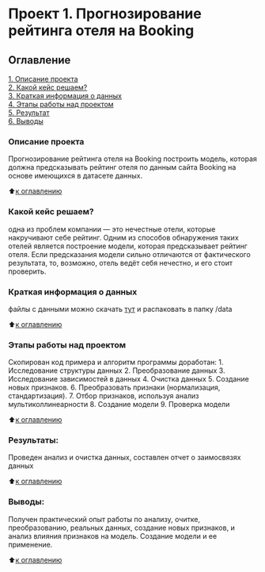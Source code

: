 # Проект 1. Прогнозирование рейтинга отеля на Booking

## Оглавление  
[1. Описание проекта](#Описание-проекта)  
[2. Какой кейс решаем?](#Какой-кейс-решаем)  
[3. Краткая информация о данных](#Краткая-информация-о-данных)  
[4. Этапы работы над проектом](#Этапы-работы-над-проектом)  
[5. Результат](#Результат)    
[6. Выводы](#Выводы) 

### Описание проекта    
Прогнозирование рейтинга отеля на Booking
построить модель, которая должна предсказывать рейтинг отеля по данным сайта Booking на основе имеющихся в датасете данных.

:arrow_up:[к оглавлению](_)


### Какой кейс решаем?    
одна из проблем компании — это нечестные отели, которые накручивают себе рейтинг. Одним из способов обнаружения таких отелей является построение модели, которая предсказывает рейтинг отеля. Если предсказания модели сильно отличаются от фактического результата, то, возможно, отель ведёт себя нечестно, и его стоит проверить.

### Краткая информация о данных

файлы с данными можно скачать [тут](https://www.kaggle.com/competitions/sf-booking/data) и распаковать в папку /data

:arrow_up:[к оглавлению](#Оглавление)


### Этапы работы над проектом  
Скопирован код примера и алгоритм программы доработан:
    1. Исследование структуры данных
    2. Преобразование данных
    3. Исследование зависимостей в данных
    4. Очистка данных
    5. Создание новых признаков.
    6. Преобразовать признаки (нормализация, стандартизация).
    7. Отбор признаков, используя анализ мультиколлинеарности
    8. Создание модели
    9. Проверка модели

:arrow_up:[к оглавлению](#Оглавление)


### Результаты:  
Проведен анализ и очистка данных, составлен отчет о заимосвязях данных

:arrow_up:[к оглавлению](#Оглавление)


### Выводы:  
Получен практический опыт работы по анализу, очитке, преобразованию, реальных данных,
создание новых признаков, и анализ влияния признаков на модель.
Создание модели и ее применение.

:arrow_up:[к оглавлению](#Оглавление)
